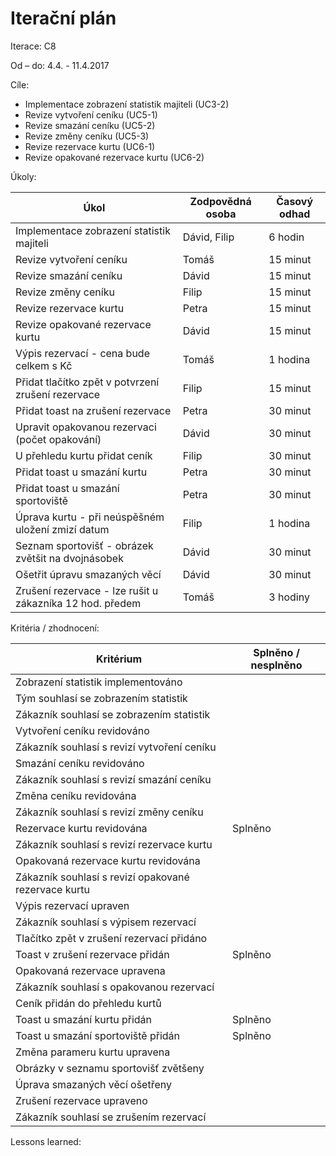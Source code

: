 <h1>Iterační plán</h1>
Iterace:  C8

Od – do:
4.4. - 11.4.2017

Cíle:
- Implementace zobrazení statistik majiteli (UC3-2)
- Revize vytvoření ceníku (UC5-1)
- Revize smazání ceníku (UC5-2)
- Revize změny ceníku (UC5-3)
- Revize rezervace kurtu (UC6-1)
- Revize opakované rezervace kurtu (UC6-2)


Úkoly:

|Úkol|	Zodpovědná osoba|	Časový odhad|
|---|---|---|
|Implementace zobrazení statistik majiteli|Dávid, Filip|6 hodin|
|Revize vytvoření ceníku|Tomáš|15 minut|
|Revize smazání ceníku|Dávid|15 minut|
|Revize změny ceníku|Filip|15 minut|
|Revize rezervace kurtu|Petra|15 minut|
|Revize opakované rezervace kurtu|Dávid|15 minut|
|Výpis rezervací - cena bude celkem s Kč|Tomáš|1 hodina|
|Přidat tlačítko zpět v potvrzení zrušení rezervace|Filip|15 minut|
|Přidat toast na zrušení rezervace|Petra|30 minut|
|Upravit opakovanou rezervaci (počet opakování)|Dávid|30 minut|
|U přehledu kurtu přidat ceník|Filip|30 minut|
|Přidat toast u smazání kurtu|Petra|30 minut|
|Přidat toast u smazání sportoviště|Petra|30 minut|
|Úprava kurtu - při neúspěšném uložení zmizí datum|Filip|1 hodina|
|Seznam sportovišť - obrázek zvětšit na dvojnásobek|Dávid|30 minut|
|Ošetřit úpravu smazaných věcí|Dávid|30 minut|
|Zrušení rezervace - lze rušit u zákazníka 12 hod. předem|Tomáš|3 hodiny|

Kritéria / zhodnocení:

|Kritérium	|Splněno / nesplněno|
|---|---|
|Zobrazení statistik implementováno||
|Tým souhlasí se zobrazením statistik||
|Zákazník souhlasí se zobrazením statistik||
|Vytvoření ceníku revidováno||
|Zákazník souhlasí s revizí vytvoření ceníku||
|Smazání ceníku revidováno||
|Zákazník souhlasí s revizí smazání ceníku||
|Změna ceníku revidována||
|Zákazník souhlasí s revizí změny ceníku||
|Rezervace kurtu revidována|Splněno|
|Zákazník souhlasí s revizí rezervace kurtu||
|Opakovaná rezervace kurtu revidována||
|Zákazník souhlasí s revizí opakované rezervace kurtu||
|Výpis rezervací upraven||
|Zákazník souhlasí s výpisem rezervací||
|Tlačítko zpět v zrušení rezervací přidáno||
|Toast v zrušení rezervace přidán|Splněno|
|Opakovaná rezervace upravena||
|Zákazník souhlasí s opakovanou rezervací||
|Ceník přidán do přehledu kurtů||
|Toast u smazání kurtu přidán|Splněno|
|Toast u smazání sportoviště přidán|Splněno|
|Změna parameru kurtu upravena||
|Obrázky v seznamu sportovišť zvětšeny||
|Úprava smazaných věcí ošetřeny||
|Zrušení rezervace upraveno||
|Zákazník souhlasí se zrušením rezervací||

Lessons learned:
